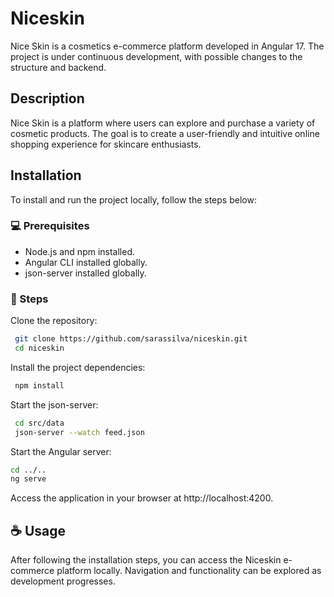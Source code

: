
# Niceskin

Nice Skin is a cosmetics e-commerce platform developed in Angular 17. The project is under continuous development, with possible changes to the structure and backend.


## Description

Nice Skin is a platform where users can explore and purchase a variety of cosmetic products. The goal is to create a user-friendly and intuitive online shopping experience for skincare enthusiasts.


## Installation

To install and run the project locally, follow the steps below:

### 💻 Prerequisites 
- Node.js and npm installed.
- Angular CLI installed globally.
- json-server installed globally.

### 🚀 Steps 

Clone the repository:

```bash
 git clone https://github.com/sarassilva/niceskin.git
 cd niceskin
```

Install the project dependencies:

```bash
 npm install
```

Start the json-server:

```bash
 cd src/data
 json-server --watch feed.json
```

Start the Angular server:

```bash
cd ../..
ng serve
```

Access the application in your browser at http://localhost:4200.

## ☕ Usage

After following the installation steps, you can access the Niceskin e-commerce platform locally. Navigation and functionality can be explored as development progresses.
